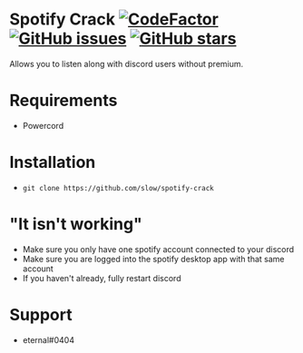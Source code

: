 # Spotify Crack [![CodeFactor](https://www.codefactor.io/repository/github/slow/spotify-crack/badge)](https://www.codefactor.io/repository/github/slow/spotify-crack) [![GitHub issues](https://img.shields.io/github/issues/slow/spotify-crack?style=flat)](https://github.com/slow/spotify-crack/issues) [![GitHub stars](https://img.shields.io/github/stars/slow/spotify-crack?style=flat)](https://github.com/slow/spotify-crack/stargazers)
Allows you to listen along with discord users without premium.

# Requirements
- Powercord

# Installation
- `git clone https://github.com/slow/spotify-crack`

# "It isn't working"
- Make sure you only have one spotify account connected to your discord
- Make sure you are logged into the spotify desktop app with that same account
- If you haven't already, fully restart discord

# Support
- eternal#0404